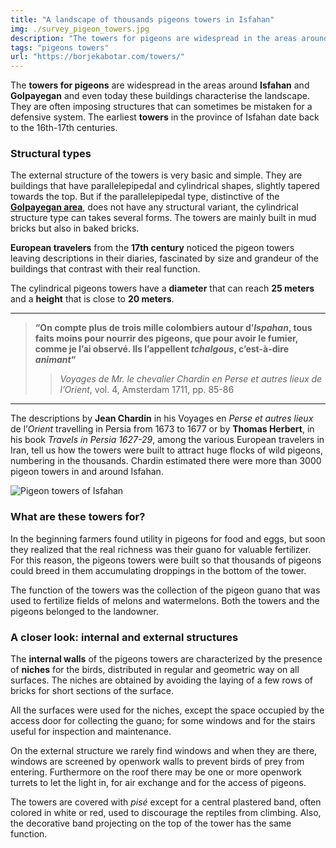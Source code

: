 ```yaml
---
title: "A landscape of thousands pigeons towers in Isfahan"
img: ./survey_pigeon_towers.jpg
description: "The towers for pigeons are widespread in the areas around Isfahan and Golpayegan and even today characterise the landscape."
tags: "pigeons towers"
url: "https://borjekabotar.com/towers/"
---
```


The **towers for pigeons** are widespread in the areas around **Isfahan** and **Golpayegan** and even today these buildings characterise the landscape. They are often imposing structures that can sometimes be mistaken for a defensive system. The earliest **towers** in the province of Isfahan date back to the 16th-17th centuries.

### Structural types

The external structure of the towers is very basic and simple. They are buildings that have parallelepipedal and cylindrical shapes, slightly tapered towards the top. But if the parallelepipedal type, distinctive of the [**Golpayegan area**](https://it.wikipedia.org/wiki/Golpayegan), does not have any structural variant, the cylindrical structure type can takes several forms. The towers are mainly built in mud bricks but also in baked bricks.

**European travelers** from the **17th century** noticed the pigeon towers leaving descriptions in their diaries, fascinated by size and grandeur of the buildings that contrast with their real function.

The cylindrical pigeons towers have a **diameter** that can reach **25 meters** and a **height** that is close to **20 meters**.

---
>**“On compte plus de trois mille colombiers autour d’_Ispahan_, tous faits moins pour nourrir des pigeons, que pour avoir le fumier, comme je l’ai observé. Ils l’appellent _tchalgous_, c’est-à-dire _animant_“**  
>>_Voyages de Mr. le chevalier Chardin en Perse et autres lieux de l’Orient_, vol. 4, Amsterdam 1711, pp. 85-86
---

The descriptions by **Jean Chardin** in his Voyages en _Perse et autres lieux_ de l’_Orient_ travelling in Persia from 1673 to 1677 or by **Thomas Herbert**, in his book _Travels in Persia 1627-29_, among the various European travelers in Iran, tell us how the towers were built to attract huge flocks of wild pigeons, numbering in the thousands. Chardin estimated there were more than 3000 pigeon towers in and around Isfahan.

![Pigeon towers of Isfahan](../images/survey_pigeon_towers.jpg)

### What are these towers for?

In the beginning farmers found utility in pigeons for food and eggs, but soon they realized that the real richness was their guano for valuable fertilizer. For this reason, the pigeons towers were built so that thousands of pigeons could breed in them accumulating droppings in the bottom of the tower.

The function of the towers was the collection of the pigeon guano that was used to fertilize fields of melons and watermelons. Both the towers and the pigeons belonged to the landowner.

### A closer look: internal and external structures

The **internal walls** of the pigeons towers are characterized by the presence of **niches** for the birds, distributed in regular and geometric way on all surfaces. The niches are obtained by avoiding the laying of a few rows of bricks for short sections of the surface.

All the surfaces were used for the niches, except the space occupied by the access door for collecting the guano; for some windows and for the stairs useful for inspection and maintenance.

On the external structure we rarely find windows and when they are there, windows are screened by openwork walls to prevent birds of prey from entering. Furthermore on the roof there may be one or more openwork turrets to let the light in, for air exchange and for the access of pigeons.

The towers are covered with _pisé_ except for a central plastered band, often colored in white or red, used to discourage the reptiles from climbing. Also, the decorative band projecting on the top of the tower has the same function.
